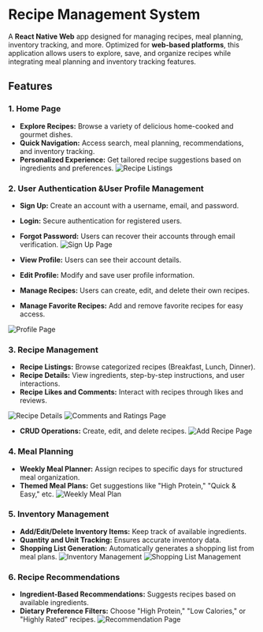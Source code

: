 # Recipe Management System

A **React Native Web** app designed for managing recipes, meal planning, inventory tracking, and more. Optimized for **web-based platforms**, this application allows users to explore, save, and organize recipes while integrating meal planning and inventory tracking features.

## Features

### 1. **Home Page** 
- **Explore Recipes:** Browse a variety of delicious home-cooked and gourmet dishes.  
- **Quick Navigation:** Access search, meal planning, recommendations, and inventory tracking.  
- **Personalized Experience:** Get tailored recipe suggestions based on ingredients and preferences.
![Recipe Listings](src/screenshot/home.png)

### 2. **User Authentication &User Profile Management**
- **Sign Up:** Create an account with a username, email, and password.
- **Login:** Secure authentication for registered users.
- **Forgot Password:** Users can recover their accounts through email verification.
 ![Sign Up Page](src/screenshot/login.png)

- **View Profile:** Users can see their account details.
- **Edit Profile:** Modify and save user profile information.
- **Manage Recipes:** Users can create, edit, and delete their own recipes.
- **Manage Favorite Recipes:** Add and remove favorite recipes for easy access.

 ![Profile Page](src/screenshot/profilr.png)


### 3. **Recipe Management**
- **Recipe Listings:** Browse categorized recipes (Breakfast, Lunch, Dinner).
- **Recipe Details:** View ingredients, step-by-step instructions, and user interactions.
- **Recipe Likes and Comments:** Interact with recipes through likes and reviews.

 ![Recipe Details](src/screenshot/details.png)
 ![Comments and Ratings Page](src/screenshot/comment.png)
 
 - **CRUD Operations:** Create, edit, and delete recipes.
 ![Add Recipe Page](src/screenshot/add.png)

### 4. **Meal Planning**
- **Weekly Meal Planner:** Assign recipes to specific days for structured meal organization.
- **Themed Meal Plans:** Get suggestions like "High Protein," "Quick & Easy," etc.
![Weekly Meal Plan](src/screenshot/plan.png)

### 5. **Inventory Management**
- **Add/Edit/Delete Inventory Items:** Keep track of available ingredients.
- **Quantity and Unit Tracking:** Ensures accurate inventory data.
- **Shopping List Generation:** Automatically generates a shopping list from meal plans.
 ![Inventory Management](src/screenshot/inven.png)
![Shopping List Management](src/screenshot/shoping.png)

### 6. **Recipe Recommendations**
- **Ingredient-Based Recommendations:** Suggests recipes based on available ingredients.
- **Dietary Preference Filters:** Choose "High Protein," "Low Calories," or "Highly Rated" recipes.
 ![Recommendation Page](src/screenshot/recom.png)

